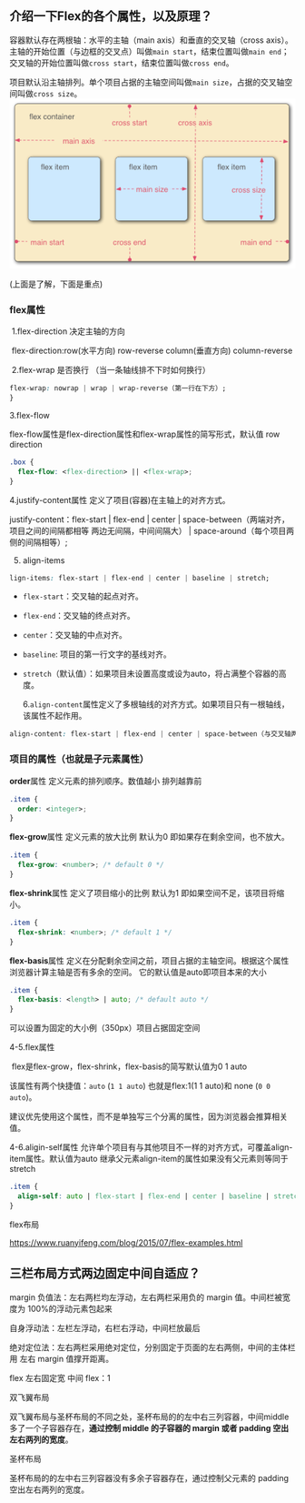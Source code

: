 ## 介绍一下Flex的各个属性，以及原理？

容器默认存在两根轴：水平的主轴（main axis）和垂直的交叉轴（cross axis）。主轴的开始位置（与边框的交叉点）叫做`main start`，结束位置叫做`main end`；交叉轴的开始位置叫做`cross start`，结束位置叫做`cross end`。

项目默认沿主轴排列。单个项目占据的主轴空间叫做`main size`，占据的交叉轴空间叫做`cross size`。![bg2015071004](.\bg2015071004.png)

(上面是了解，下面是重点)

### flex属性

​	1.flex-direction  决定主轴的方向

​     flex-direction:row(水平方向) row-reverse column(垂直方向) column-reverse

​	2.flex-wrap  是否换行  （当一条轴线排不下时如何换行）

```css
flex-wrap: nowrap | wrap | wrap-reverse（第一行在下方）;
}
```

3.flex-flow

flex-flow属性是flex-direction属性和flex-wrap属性的简写形式，默认值 row direction

```css
.box {
  flex-flow: <flex-direction> || <flex-wrap>;
}
```

4.justify-content属性  定义了项目(容器)在主轴上的对齐方式。

justify-content：flex-start | flex-end | center | space-between（两端对齐，项目之间的间隔都相等  两边无间隔，中间间隔大） | space-around（每个项目两侧的间隔相等）;

5. align-items

```css
lign-items: flex-start | flex-end | center | baseline | stretch;
```

- `flex-start`：交叉轴的起点对齐。

- `flex-end`：交叉轴的终点对齐。

- `center`：交叉轴的中点对齐。

- `baseline`: 项目的第一行文字的基线对齐。

- `stretch`（默认值）：如果项目未设置高度或设为auto，将占满整个容器的高度。

  6.`align-content`属性定义了多根轴线的对齐方式。如果项目只有一根轴线，该属性不起作用。

```css
align-content: flex-start | flex-end | center | space-between（与交叉轴两端对齐，轴线之间的间隔平均分布） | space-around | stretch(默认值 轴线占满整个字符串);
```

### 项目的属性（也就是子元素属性）

**order**属性 定义元素的排列顺序。数值越小 排列越靠前

```css
.item {
  order: <integer>;
}
```

**flex-grow**属性  定义元素的放大比例  默认为0 即如果存在剩余空间，也不放大。

```css
.item {
  flex-grow: <number>; /* default 0 */
}
```

**flex-shrink**属性  定义了项目缩小的比例 默认为1  即如果空间不足，该项目将缩小。

```css
.item {
  flex-shrink: <number>; /* default 1 */
}
```

**flex-basis**属性 定义在分配剩余空间之前，项目占据的主轴空间。根据这个属性浏览器计算主轴是否有多余的空间。 它的默认值是auto即项目本来的大小

```css
.item {
  flex-basis: <length> | auto; /* default auto */
}
```

可以设置为固定的大小例（350px）项目占据固定空间

4-5.flex属性

​		flex是flex-grow，flex-shrink，flex-basis的简写默认值为0 1 auto

该属性有两个快捷值：`auto` (`1 1 auto`) 也就是flex:1(1 1 auto)和 none (`0 0 auto`)。

建议优先使用这个属性，而不是单独写三个分离的属性，因为浏览器会推算相关值。

4-6.aligin-self属性  允许单个项目有与其他项目不一样的对齐方式，可覆盖align-item属性。默认值为auto 继承父元素align-item的属性如果没有父元素则等同于stretch

```css
.item {
  align-self: auto | flex-start | flex-end | center | baseline | stretch;
}
```

flex布局

https://www.ruanyifeng.com/blog/2015/07/flex-examples.html

## 三栏布局方式两边固定中间自适应？

margin 负值法：左右两栏均左浮动，左右两栏采用负的 margin 值。中间栏被宽度为 100%的浮动元素包起来 

自身浮动法：左栏左浮动，右栏右浮动，中间栏放最后 

绝对定位法：左右两栏采用绝对定位，分别固定于页面的左右两侧，中间的主体栏用 左右 margin 值撑开距离。 

flex 左右固定宽 中间 flex：1



双飞翼布局

双飞翼布局与圣杯布局的不同之处，圣杯布局的的左中右三列容器，中间middle多了一个子容器存在，**通过控制 middle 的子容器的 margin 或者 padding 空出左右两列的宽度**。

圣杯布局

圣杯布局的的左中右三列容器没有多余子容器存在，通过控制父元素的 padding 空出左右两列的宽度。